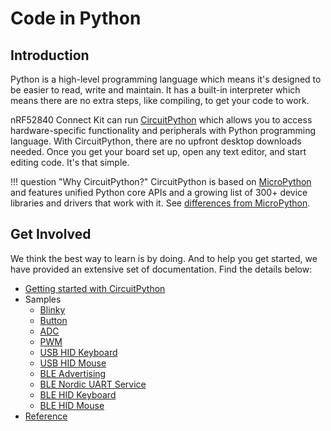 # Code in Python

## Introduction

Python is a high-level programming language which means it's designed to be easier to read, write and maintain. It has a built-in interpreter which means there are no extra steps, like compiling, to get your code to work.

nRF52840 Connect Kit can run [CircuitPython] which allows you to access hardware-specific functionality and peripherals with Python programming language. With CircuitPython, there are no upfront desktop downloads needed. Once you get your board set up, open any text editor, and start editing code. It's that simple.

!!! question "Why CircuitPython?"
    CircuitPython is based on [MicroPython] and features unified Python core APIs and a growing list of 300+ device libraries and drivers that work with it. See [differences from MicroPython](https://github.com/adafruit/circuitpython#differences-from-micropython).

## Get Involved

We think the best way to learn is by doing. And to help you get started, we have provided an extensive set of documentation. Find the details below:

- [Getting started with CircuitPython](./getting-started.md)
- Samples
    * [Blinky](./samples/blinky.md)
    * [Button](./samples/button.md)
    * [ADC](./samples/adc.md)
    * [PWM](./samples/pwm.md)
    * [USB HID Keyboard](./samples/usb/hid_keyboard.md)
    * [USB HID Mouse](./samples/usb/hid_mouse.md)
    * [BLE Advertising](./samples/ble/advertising.md)
    * [BLE Nordic UART Service](./samples/ble/nus.md)
    * [BLE HID Keyboard](./samples/ble/hid_mouse.md)
    * [BLE HID Mouse](./samples/ble/hid_mouse.md)
- [Reference](./reference.md)

[CircuitPython]: https://circuitpython.org/
[MicroPython]: https://micropython.org/
